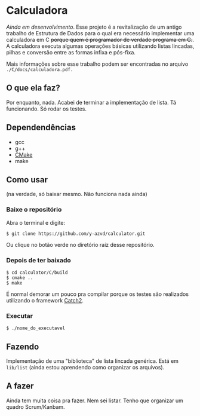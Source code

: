 <!-- trash -->
# Calculadora
_Ainda em desenvolvimento_. Esse projeto é a revitalização de um antigo trabalho
de Estrutura de Dados para o qual era necessário implementar uma calculadora em C
~~porque quem é programador de verdade programa em C.~~. A calculadora executa algumas
operações básicas utilizando listas lincadas, pilhas e conversão entre as formas infixa
e pós-fixa.

Mais informações sobre esse trabalho podem ser encontradas no arquivo `./C/docs/calculadora.pdf.`

## O que ela faz?
Por enquanto, nada. Acabei de terminar a implementação de lista. Tá funcionando. Só rodar os testes.

## Dependendências
* gcc
* g++
* [CMake](https://cmake.org/)
* make

## Como usar
(na verdade, só baixar mesmo. Não funciona nada ainda)

### Baixe o repositório
Abra o terminal e digite:

```
$ git clone https://github.com/y-azvd/calculator.git
```

Ou clique no botão verde no diretório raíz desse repositório.

### Depois de ter baixado
```
$ cd calculator/C/build
$ cmake ..
$ make
```

É normal demorar um pouco pra compilar porque os testes são realizados utilizando
o framework [Catch2](https://github.com/catchorg/Catch2).

### Executar
```
$ ./nome_do_executavel
```

## Fazendo
Implementação de uma "biblioteca" de lista lincada genérica. Está em `lib/list`
(ainda estou aprendendo como organizar os arquivos).


## A fazer
Ainda tem muita coisa pra fazer. Nem sei listar. Tenho que organizar um
quadro Scrum/Kanbam.







<!-- how to C libraries
  https://www.cs.swarthmore.edu/~newhall/unixhelp/howto_C_libraries.html

  function pointers inside struct
  - https://stackoverflow.com/questions/1350376/function-pointer-as-a-member-of-a-c-struct
  - https://www.youtube.com/watch?v=ReVeUvwTGdU&t=130 -->




<!-- how to C libraries
  https://www.cs.swarthmore.edu/~newhall/unixhelp/howto_C_libraries.html
 -->
